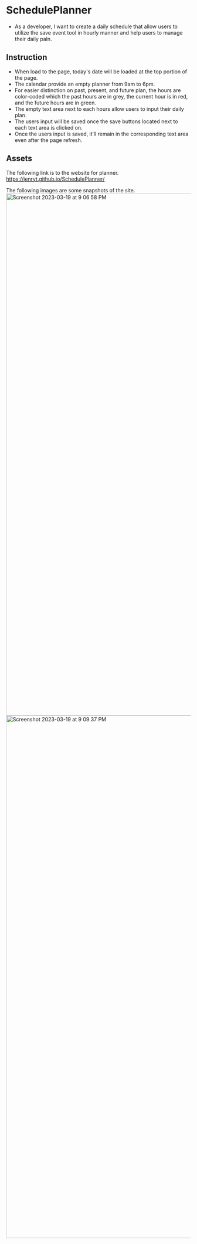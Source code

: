 # SchedulePlanner

- As a developer, I want to create a daily schedule that allow users to utilize the save event tool in hourly manner and help users to manage their daily paln.

## Instruction

- When load to the page, today's date will be loaded at the top portion of the page.
- The calendar provide an empty planner from 9am to 6pm.
- For easier distinction on past, present, and future plan, the hours are color-coded which the past hours are in grey, the current hour is in red, and the future hours are in green.
- The empty text area next to each hours allow users to input their daily plan.
- The users input will be saved once the save buttons located next to each text area is clicked on.
- Once the users input is saved, it’ll remain in the corresponding text area even after the page refresh.

## Assets

The following link is to the website for planner.
https://jenryt.github.io/SchedulePlanner/

The following images are some snapshots of the site.
<img width="1424" alt="Screenshot 2023-03-19 at 9 06 58 PM" src="https://user-images.githubusercontent.com/116051329/226246730-be897cb8-bbe3-4fa8-a4ed-33bdb6481c63.png">
<img width="1426" alt="Screenshot 2023-03-19 at 9 09 37 PM" src="https://user-images.githubusercontent.com/116051329/226246741-68227eea-674b-4fcc-99d8-beb1e559e98c.png">
